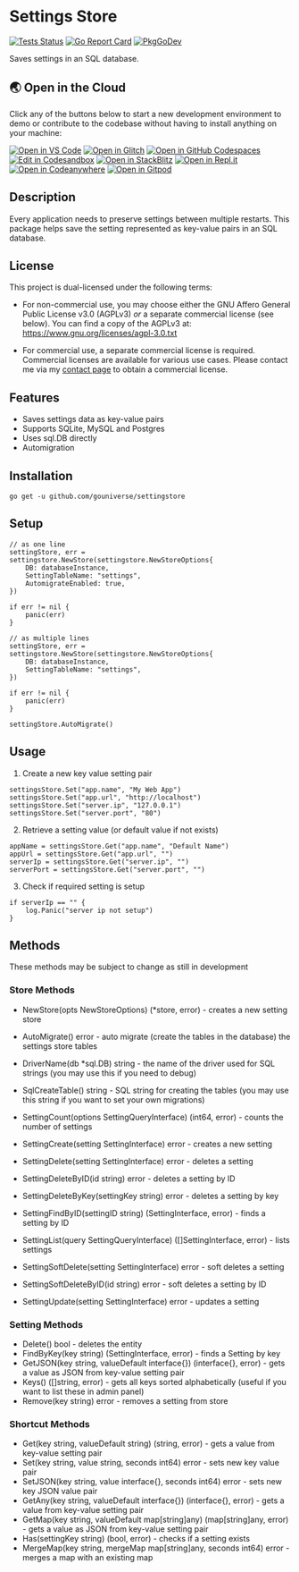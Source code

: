 # Settings Store

[![Tests Status](https://github.com/gouniverse/settingstore/actions/workflows/test.yml/badge.svg?branch=main)](https://github.com/gouniverse/settingstore/actions/workflows/test.yml)
[![Go Report Card](https://goreportcard.com/badge/github.com/gouniverse/settingstore)](https://goreportcard.com/report/github.com/gouniverse/settingstore)
[![PkgGoDev](https://pkg.go.dev/badge/github.com/gouniverse/settingstore)](https://pkg.go.dev/github.com/gouniverse/settingstore)

Saves settings in an SQL database. 

## 🌏  Open in the Cloud 
Click any of the buttons below to start a new development environment to demo or contribute to the codebase without having to install anything on your machine:

[![Open in VS Code](https://img.shields.io/badge/Open%20in-VS%20Code-blue?logo=visualstudiocode)](https://vscode.dev/github/gouniverse/settingstore)
[![Open in Glitch](https://img.shields.io/badge/Open%20in-Glitch-blue?logo=glitch)](https://glitch.com/edit/#!/import/github/gouniverse/settingstore)
[![Open in GitHub Codespaces](https://github.com/codespaces/badge.svg)](https://codespaces.new/gouniverse/settingstore)
[![Edit in Codesandbox](https://codesandbox.io/static/img/play-codesandbox.svg)](https://codesandbox.io/s/github/gouniverse/settingstore)
[![Open in StackBlitz](https://developer.stackblitz.com/img/open_in_stackblitz.svg)](https://stackblitz.com/github/gouniverse/settingstore)
[![Open in Repl.it](https://replit.com/badge/github/withastro/astro)](https://replit.com/github/gouniverse/settingstore)
[![Open in Codeanywhere](https://codeanywhere.com/img/open-in-codeanywhere-btn.svg)](https://app.codeanywhere.com/#https://github.com/gouniverse/settingstore)
[![Open in Gitpod](https://gitpod.io/button/open-in-gitpod.svg)](https://gitpod.io/#https://github.com/gouniverse/settingstore)

## Description

Every application needs to preserve settings between multiple restarts. This package helps save the setting represented as key-value pairs in an SQL database.

## License

This project is dual-licensed under the following terms:

- For non-commercial use, you may choose either the GNU Affero General Public License v3.0 (AGPLv3) *or* a separate commercial license (see below). You can find a copy of the AGPLv3 at: https://www.gnu.org/licenses/agpl-3.0.txt

- For commercial use, a separate commercial license is required. Commercial licenses are available for various use cases. Please contact me via my [contact page](https://lesichkov.co.uk/contact) to obtain a commercial license.

## Features

- Saves settings data as key-value pairs
- Supports SQLite, MySQL and Postgres
- Uses sql.DB directly
- Automigration

## Installation
```
go get -u github.com/gouniverse/settingstore
```

## Setup

```
// as one line
settingStore, err = settingstore.NewStore(settingstore.NewStoreOptions{
	DB: databaseInstance,
	SettingTableName: "settings",
	AutomigrateEnabled: true,
})

if err != nil {
	panic(err)
}

// as multiple lines
settingStore, err = settingstore.NewStore(settingstore.NewStoreOptions{
	DB: databaseInstance,
	SettingTableName: "settings",
})

if err != nil {
	panic(err)
}

settingStore.AutoMigrate()

```

## Usage

1. Create a new key value setting pair
```
settingsStore.Set("app.name", "My Web App")
settingsStore.Set("app.url", "http://localhost")
settingsStore.Set("server.ip", "127.0.0.1")
settingsStore.Set("server.port", "80")
```

2. Retrieve a setting value (or default value if not exists)
```
appName = settingsStore.Get("app.name", "Default Name")
appUrl = settingsStore.Get("app.url", "")
serverIp = settingsStore.Get("server.ip", "")
serverPort = settingsStore.Get("server.port", "")
```

3. Check if required setting is setup
```
if serverIp == "" {
    log.Panic("server ip not setup")
}
```

## Methods

These methods may be subject to change as still in development

### Store Methods

- NewStore(opts NewStoreOptions) (*store, error) - creates a new setting store

- AutoMigrate() error - auto migrate (create the tables in the database) the settings store tables
- DriverName(db *sql.DB) string - the name of the driver used for SQL strings (you may use this if you need to debug)
- SqlCreateTable() string - SQL string for creating the tables (you may use this string if you want to set your own migrations)
- SettingCount(options SettingQueryInterface) (int64, error) - counts the number of settings
- SettingCreate(setting SettingInterface) error - creates a new setting
- SettingDelete(setting SettingInterface) error - deletes a setting
- SettingDeleteByID(id string) error - deletes a setting by ID
- SettingDeleteByKey(settingKey string) error - deletes a setting by key
- SettingFindByID(settingID string) (SettingInterface, error) - finds a setting by ID
- SettingList(query SettingQueryInterface) ([]SettingInterface, error) - lists settings
- SettingSoftDelete(setting SettingInterface) error - soft deletes a setting
- SettingSoftDeleteByID(id string) error - soft deletes a setting by ID
- SettingUpdate(setting SettingInterface) error - updates a setting

### Setting Methods

- Delete() bool - deletes the entity
- FindByKey(key string) (SettingInterface, error) - finds a Setting by key
- GetJSON(key string, valueDefault interface{}) (interface{}, error) - gets a value as JSON from key-value setting pair
- Keys() ([]string, error) - gets all keys sorted alphabetically (useful if you want to list these in admin panel)
- Remove(key string) error - removes a setting from store

### Shortcut Methods

- Get(key string, valueDefault string) (string, error) - gets a value from key-value setting pair
- Set(key string, value string, seconds int64) error - sets new key value pair
- SetJSON(key string, value interface{}, seconds int64) error - sets new key JSON value pair
- GetAny(key string, valueDefault interface{}) (interface{}, error) - gets a value from key-value setting pair
- GetMap(key string, valueDefault map[string]any) (map[string]any, error) - gets a value as JSON from key-value setting pair
- Has(settingKey string) (bool, error) - checks if a setting exists
- MergeMap(key string, mergeMap map[string]any, seconds int64) error - merges a map with an existing map
